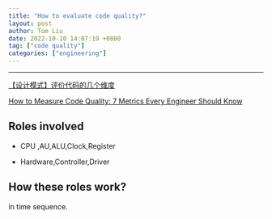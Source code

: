 ```yaml
---
title: "How to evaluate code quality?"
layout: post
author: Tom Liu
date: 2022-10-10 14:07:19 +0800
tag: ["code quality"]
categories: ["engineering"]
---
```


<!--more-->

---
[【设计模式】评价代码的几个维度](https://blog.csdn.net/weixin_43935927/article/details/115867424)

[How to Measure Code Quality: 7 Metrics Every Engineer Should Know](https://medium.com/geekculture/how-to-measure-code-quality-9-metrics-every-engineer-should-know-9c0c607bef10)

## Roles involved

- CPU ,AU,ALU,Clock,Register

- Hardware,Controller,Driver


## How these roles work?

in time sequence.


